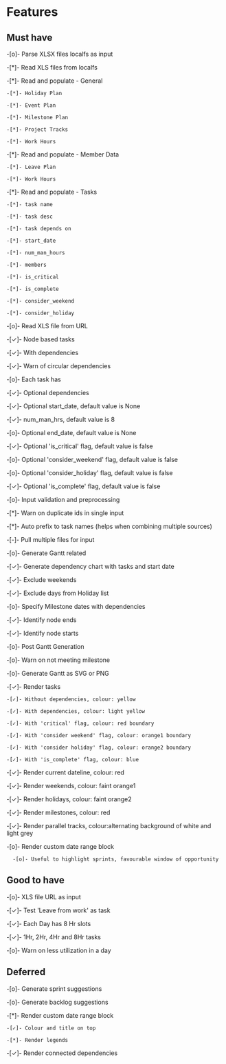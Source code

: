 # Features

## Must have

-[o]- Parse XLSX files localfs as input

  -[*]- Read XLS files from localfs

  -[*]- Read and populate - General

    -[*]- Holiday Plan

    -[*]- Event Plan

    -[*]- Milestone Plan

    -[*]- Project Tracks

    -[*]- Work Hours

  -[*]- Read and populate - Member Data

    -[*]- Leave Plan

    -[*]- Work Hours

  -[*]- Read and populate - Tasks 

    -[*]- task name

    -[*]- task desc

    -[*]- task depends on

    -[*]- start_date

    -[*]- num_man_hours

    -[*]- members

    -[*]- is_critical

    -[*]- is_complete

    -[*]- consider_weekend

    -[*]- consider_holiday

  -[o]- Read XLS file from URL
  
-[✓]- Node based tasks 
  
  -[✓]- With dependencies

  -[✓]- Warn of circular dependencies

-[o]- Each task has 
  
  -[✓]- Optional dependencies
   
  -[✓]- Optional start_date, default value is None
  
  -[✓]- num_man_hrs, default value is 8

  -[o]- Optional end_date, default value is None
    
  -[✓]- Optional 'is_critical' flag, default value is false
  
  -[o]- Optional 'consider_weekend' flag, default value is false
  
  -[o]- Optional 'consider_holiday' flag, default value is false
  
  -[✓]- Optional 'is_complete' flag, default value is false

-[o]- Input validation and preprocessing
  
  -[*]- Warn on duplicate ids in single input

  -[*]- Auto prefix to task names (helps when combining multiple sources)
  
  -[-]- Pull multiple files for input
  
-[o]- Generate Gantt related 
  
  -[✓]- Generate dependency chart with tasks and start date

  -[✓]- Exclude weekends
    
  -[✓]- Exclude days from Holiday list
    
  -[o]- Specify Milestone dates with dependencies
  
  -[✓]- Identify node ends 
    
  -[✓]- Identify node starts
  
-[o]- Post Gantt Generation
  
  -[o]- Warn on not meeting milestone

-[o]- Generate Gantt as SVG or PNG

  -[✓]- Render tasks

    -[✓]- Without dependencies, colour: yellow

    -[✓]- With dependencies, colour: light yellow

    -[✓]- With 'critical' flag, colour: red boundary
  
    -[✓]- With 'consider weekend' flag, colour: orange1 boundary
  
    -[✓]- With 'consider holiday' flag, colour: orange2 boundary

    -[✓]- With 'is_complete' flag, colour: blue

  -[✓]- Render current dateline, colour: red
  
  -[✓]- Render weekends, colour: faint orange1

  -[✓]- Render holidays, colour: faint orange2

  -[✓]- Render milestones, colour: red
   
  -[✓]- Render parallel tracks, colour:alternating background of white and light grey
   
  -[o]- Render custom date range block

      -[o]- Useful to highlight sprints, favourable window of opportunity

## Good to have

-[o]- XLS file URL as input
  
-[✓]- Test 'Leave from work' as task

-[✓]- Each Day has 8 Hr slots
  
-[✓]- 1Hr, 2Hr, 4Hr and 8Hr tasks
  
-[o]- Warn on less utilization in a day

## Deferred

-[o]- Generate sprint suggestions
  
-[o]- Generate backlog suggestions
  
-[*]- Render custom date range block

    -[✓]- Colour and title on top

    -[*]- Render legends
 
-[✓]- Render connected dependencies








